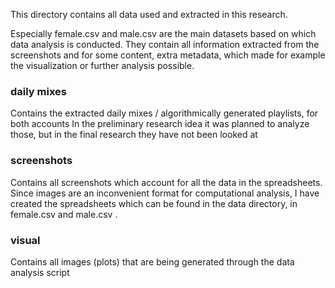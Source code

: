 This directory contains all data used and extracted in this research.

Especially female.csv and male.csv are the main datasets based on which data analysis is conducted. They contain all information extracted from the screenshots and for some content, extra metadata, which made for example the visualization or further analysis possible.

### daily mixes
Contains the extracted daily mixes / algorithmically generated playlists, for both accounts
In the preliminary research idea it was planned to analyze those, but in the final research they have not been looked at

### screenshots
Contains all screenshots which account for all the data in the spreadsheets. Since images are an inconvenient format for computational analysis, I have created the spreadsheets which can be found in the data directory, in female.csv and male.csv .

### visual
Contains all images (plots) that are being generated through the data analysis script
